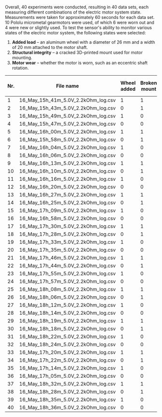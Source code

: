 Overall, 40 experiments were conducted, resulting in 40 data sets, each measuring different combinations of the electric motor system state. Measurements were taken for approximately 60 seconds for each data set. 10 Pololu micrometal gearmotors were used, of which 6 were worn out and 4 were new or slightly used. To test the sensor's ability to monitor various states of the electric motor system, the following states were selected:

1. **Added load** – an aluminum wheel with a diameter of 26 mm and a width of 20 mm attached to the motor shaft.
2. **Structural integrity** – a cracked 3D-printed mount used for motor mounting.
3. **Motor wear** – whether the motor is worn, such as an eccentric shaft rotation.


| Nr. | File name                            | Wheel added | Broken mount | Worn out motor |
|-----|--------------------------------------|-------------|--------------|----------------|
| 1   | 16_May_15h_41m_5.0V_2.2kOhm_log.csv  | 1           | 1            | 1              |
| 2   | 16_May_15h_43m_5.0V_2.2kOhm_log.csv  | 0           | 1            | 1              |
| 3   | 16_May_15h_49m_5.0V_2.2kOhm_log.csv  | 1           | 0            | 1              |
| 4   | 16_May_15h_47m_5.0V_2.2kOhm_log.csv  | 0           | 0            | 1              |
| 5   | 16_May_16h_00m_5.0V_2.2kOhm_log.csv  | 1           | 1            | 1              |
| 6   | 16_May_15h_58m_5.0V_2.2kOhm_log.csv  | 0           | 1            | 1              |
| 7   | 16_May_16h_04m_5.0V_2.2kOhm_log.csv  | 1           | 0            | 1              |
| 8   | 16_May_16h_06m_5.0V_2.2kOhm_log.csv  | 0           | 0            | 1              |
| 9   | 16_May_16h_13m_5.0V_2.2kOhm_log.csv  | 1           | 1            | 1              |
| 10  | 16_May_16h_10m_5.0V_2.2kOhm_log.csv  | 0           | 1            | 1              |
| 11  | 16_May_16h_16m_5.0V_2.2kOhm_log.csv  | 1           | 0            | 1              |
| 12  | 16_May_16h_20m_5.0V_2.2kOhm_log.csv  | 0           | 0            | 1              |
| 13  | 16_May_16h_27m_5.0V_2.2kOhm_log.csv  | 1           | 1            | 0              |
| 14  | 16_May_16h_25m_5.0V_2.2kOhm_log.csv  | 0           | 1            | 0              |
| 15  | 16_May_17h_09m_5.0V_2.2kOhm_log.csv  | 1           | 0            | 0              |
| 16  | 16_May_16h_58m_5.0V_2.2kOhm_log.csv  | 0           | 0            | 0              |
| 17  | 16_May_17h_30m_5.0V_2.2kOhm_log.csv  | 1           | 1            | 0              |
| 18  | 16_May_17h_28m_5.0V_2.2kOhm_log.csv  | 0           | 1            | 0              |
| 19  | 16_May_17h_33m_5.0V_2.2kOhm_log.csv  | 1           | 0            | 0              |
| 20  | 16_May_17h_35m_5.0V_2.2kOhm_log.csv  | 0           | 0            | 0              |
| 21  | 16_May_17h_46m_5.0V_2.2kOhm_log.csv  | 1           | 1            | 1              |
| 22  | 16_May_17h_44m_5.0V_2.2kOhm_log.csv  | 0           | 1            | 1              |
| 23  | 16_May_17h_55m_5.0V_2.2kOhm_log.csv  | 1           | 0            | 1              |
| 24  | 16_May_17h_57m_5.0V_2.2kOhm_log.csv  | 0           | 0            | 1              |
| 25  | 16_May_18h_08m_5.0V_2.2kOhm_log.csv  | 1           | 1            | 1              |
| 26  | 16_May_18h_06m_5.0V_2.2kOhm_log.csv  | 0           | 1            | 1              |
| 27  | 16_May_18h_12m_5.0V_2.2kOhm_log.csv  | 1           | 0            | 1              |
| 28  | 16_May_18h_14m_5.0V_2.2kOhm_log.csv  | 0           | 0            | 1              |
| 29  | 16_May_18h_19m_5.0V_2.2kOhm_log.csv  | 1           | 1            | 1              |
| 30  | 16_May_18h_18m_5.0V_2.2kOhm_log.csv  | 0           | 1            | 1              |
| 31  | 16_May_18h_22m_5.0V_2.2kOhm_log.csv  | 1           | 0            | 1              |
| 32  | 16_May_18h_24m_5.0V_2.2kOhm_log.csv  | 0           | 0            | 1              |
| 33  | 16_May_17h_20m_5.0V_2.2kOhm_log.csv  | 1           | 1            | 0              |
| 34  | 16_May_17h_22m_5.0V_2.2kOhm_log.csv  | 0           | 1            | 0              |
| 35  | 16_May_17h_14m_5.0V_2.2kOhm_log.csv  | 1           | 0            | 0              |
| 36  | 16_May_17h_05m_5.0V_2.2kOhm_log.csv  | 0           | 0            | 0              |
| 37  | 16_May_18h_32m_5.0V_2.2kOhm_log.csv  | 1           | 1            | 0              |
| 38  | 16_May_18h_28m_5.0V_2.2kOhm_log.csv  | 0           | 1            | 0              |
| 39  | 16_May_18h_35m_5.0V_2.2kOhm_log.csv  | 1           | 0            | 0              |
| 40  | 16_May_18h_36m_5.0V_2.2kOhm_log.csv  | 0           | 0            | 0              |
